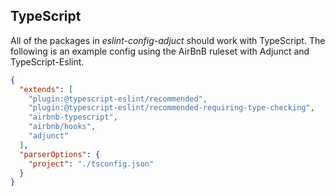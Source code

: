 ## TypeScript

All of the packages in _eslint-config-adjuct_ should work with TypeScript. The following is an example config using the AirBnB ruleset with Adjunct and TypeScript-Eslint.

```json
{
  "extends": [
    "plugin:@typescript-eslint/recommended",
    "plugin:@typescript-eslint/recommended-requiring-type-checking",
    "airbnb-typescript",
    "airbnb/hooks",
    "adjunct"
  ],
  "parserOptions": {
    "project": "./tsconfig.json"
  }
}
```
